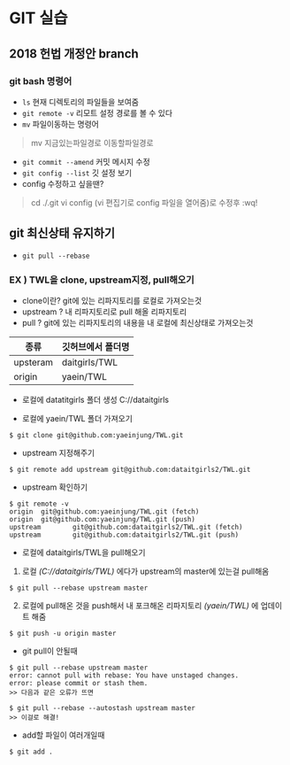 # GIT 실습
## 2018 헌법 개정안 branch

### git bash 명령어
* `ls` 현재 디렉토리의 파일들을 보여줌
* `git remote -v` 리모트 설정 경로를 볼 수 있다
* `mv` 파일이동하는 명령어 
> mv 지금있는파일경로 이동할파일경로
* `git commit --amend` 커밋 메시지 수정
* `git config --list` 깃 설정 보기
* config 수정하고 싶을땐?
> cd ./.git
> vi config (vi 편집기로 config 파일을 열어줌)로 수정후 :wq!


## git 최신상태 유지하기
* `git pull --rebase` 

### EX ) TWL을 clone, upstream지정, pull해오기

* clone이란? git에 있는 리파지토리를 로컬로 가져오는것
* upstream ? 내 리파지토리로 pull 해올 리파지토리
* pull ? git에 있는 리파지토리의 내용을 내 로컬에 최신상태로 가져오는것

종류 | 깃허브에서 폴더명
--- | ---
upsteram | daitgirls/TWL
origin | yaein/TWL

* 로컬에 datatitgirls 폴더 생성
C://dataitgirls

* 로컬에 yaein/TWL 폴더 가져오기
```
$ git clone git@github.com:yaeinjung/TWL.git
```

* upstream 지정해주기
```
$ git remote add upstream git@github.com:dataitgirls2/TWL.git
```
* upstream 확인하기
```
$ git remote -v
origin  git@github.com:yaeinjung/TWL.git (fetch)
origin  git@github.com:yaeinjung/TWL.git (push)
upstream        git@github.com:dataitgirls2/TWL.git (fetch)
upstream        git@github.com:dataitgirls2/TWL.git (push)
```

* 로컬에 dataitgirls/TWL을 pull해오기
1. 로컬 _(C://dataitgirls/TWL)_ 에다가 upstream의 master에 있는걸 pull해옴
```
$ git pull --rebase upstream master
```
2. 로컬에 pull해온 것을 push해서 내 포크해온 리파지토리 _(yaein/TWL)_ 에 업데이트 해줌
```
$ git push -u origin master
```


* git pull이 안될때
```
$ git pull --rebase upstream master
error: cannot pull with rebase: You have unstaged changes.
error: please commit or stash them.
>> 다음과 같은 오류가 뜨면

$ git pull --rebase --autostash upstream master
>> 이걸로 해결!
```

* add할 파일이 여러개일때
```
$ git add .
```
